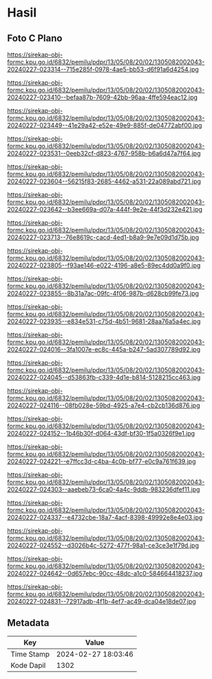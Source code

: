 # Hasil

## Foto C Plano

https://sirekap-obj-formc.kpu.go.id/6832/pemilu/pdpr/13/05/08/20/02/1305082002043-20240227-023314--715e285f-0978-4ae5-bb53-d6f91a6d4254.jpg

https://sirekap-obj-formc.kpu.go.id/6832/pemilu/pdpr/13/05/08/20/02/1305082002043-20240227-023410--befaa87b-7609-42bb-96aa-4ffe594eac12.jpg

https://sirekap-obj-formc.kpu.go.id/6832/pemilu/pdpr/13/05/08/20/02/1305082002043-20240227-023449--41e29a42-e52e-49e9-885f-de04772abf00.jpg

https://sirekap-obj-formc.kpu.go.id/6832/pemilu/pdpr/13/05/08/20/02/1305082002043-20240227-023531--0eeb32cf-d823-4767-958b-b6a6d47a7f64.jpg

https://sirekap-obj-formc.kpu.go.id/6832/pemilu/pdpr/13/05/08/20/02/1305082002043-20240227-023604--56215f83-2685-4462-a531-22a089abd721.jpg

https://sirekap-obj-formc.kpu.go.id/6832/pemilu/pdpr/13/05/08/20/02/1305082002043-20240227-023642--b3ee669a-d07a-444f-9e2e-44f3d232e421.jpg

https://sirekap-obj-formc.kpu.go.id/6832/pemilu/pdpr/13/05/08/20/02/1305082002043-20240227-023713--76e8619c-cacd-4ed1-b8a9-9e7e09d1d75b.jpg

https://sirekap-obj-formc.kpu.go.id/6832/pemilu/pdpr/13/05/08/20/02/1305082002043-20240227-023805--f93ae146-e022-4196-a8e5-89ec4dd0a9f0.jpg

https://sirekap-obj-formc.kpu.go.id/6832/pemilu/pdpr/13/05/08/20/02/1305082002043-20240227-023855--8b31a7ac-09fc-4f06-987b-d628cb99fe73.jpg

https://sirekap-obj-formc.kpu.go.id/6832/pemilu/pdpr/13/05/08/20/02/1305082002043-20240227-023935--e834e531-c75d-4b51-9681-28aa76a5a4ec.jpg

https://sirekap-obj-formc.kpu.go.id/6832/pemilu/pdpr/13/05/08/20/02/1305082002043-20240227-024016--3fa1007e-ec8c-445a-b247-5ad307789d92.jpg

https://sirekap-obj-formc.kpu.go.id/6832/pemilu/pdpr/13/05/08/20/02/1305082002043-20240227-024045--d53863fb-c339-4d1e-b814-5128215cc463.jpg

https://sirekap-obj-formc.kpu.go.id/6832/pemilu/pdpr/13/05/08/20/02/1305082002043-20240227-024116--08fb028e-59bd-4925-a7e4-cb2cb136d876.jpg

https://sirekap-obj-formc.kpu.go.id/6832/pemilu/pdpr/13/05/08/20/02/1305082002043-20240227-024152--1b46b30f-d064-43df-bf30-1f5a0326f9e1.jpg

https://sirekap-obj-formc.kpu.go.id/6832/pemilu/pdpr/13/05/08/20/02/1305082002043-20240227-024221--e7ffcc3d-c4ba-4c0b-bf77-e0c9a761f639.jpg

https://sirekap-obj-formc.kpu.go.id/6832/pemilu/pdpr/13/05/08/20/02/1305082002043-20240227-024303--aaebeb73-6ca0-4a4c-9ddb-983236dfef11.jpg

https://sirekap-obj-formc.kpu.go.id/6832/pemilu/pdpr/13/05/08/20/02/1305082002043-20240227-024337--e4732cbe-18a7-4acf-8398-49992e8e4e03.jpg

https://sirekap-obj-formc.kpu.go.id/6832/pemilu/pdpr/13/05/08/20/02/1305082002043-20240227-024552--d3026b4c-5272-477f-98a1-ce3ce3e1f79d.jpg

https://sirekap-obj-formc.kpu.go.id/6832/pemilu/pdpr/13/05/08/20/02/1305082002043-20240227-024642--0d657ebc-90cc-48dc-a1c0-584664418237.jpg

https://sirekap-obj-formc.kpu.go.id/6832/pemilu/pdpr/13/05/08/20/02/1305082002043-20240227-024831--72917adb-4f1b-4ef7-ac49-dca04e18de07.jpg


## Metadata

| Key        | Value               |
| ---------- | ------------------- |
| Time Stamp | 2024-02-27 18:03:46 |
| Kode Dapil | 1302                |



